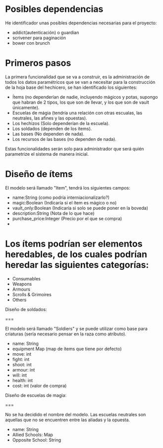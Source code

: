 Posibles dependencias
===

He identificador unas posibles dependencias necesarias para el proyecto:

 * addict(autenticación) o guardian
 * scrivener para paginación
 * bower con brunch

Primeros pasos
===

La primera funcionalidad que se va a construir, es la administración de todos los datos paramétricos que se van a necesitar para la construcción de la hoja base del hechicero, se han identificado los siguientes:

 * Ítems (no dependerían de nadie, incluyendo mágicos y potas, supongo que habran de 2 tipos, los que son de llevar, y los que son de vault únicamente).
 * Escuelas de mágia (tendría una relación con otras escualas, las neutrales, las afines y las opuestas).
 * Los hechizos (Solo dependerían de la escuela).
 * Los soldados (dependen de los ítems).
 * Las bases (No dependen de nada).
 * Los recursos de las bases (no dependen de nada).

Estas funcionalidades serán solo para administrador que será quién parametrize el sistema de manera inicial.

Diseño de ítems
===

El modelo será llamado "Item", tendrá los siguientes campos:

 * name:String (como podría interniacionalizarlo?)
 * magic:Boolean (Indicaría si el ítem es mágico o no)
 * vault_only:Boolean (Indicaría si solo se puede poner en la boveda)
 * description:String (Nota de lo que hace)
 * purchase_price:Integer (Precio por el que se compra)
 * 
 
Los ítems podrían ser elementos heredables, de los cuales podrían heredar las siguientes categorías:
===

 * Consumables
 * Weapons
 * Armours
 * Scrolls & Grimoires
 * Others
 
Diseño de soldados:

===

El modelo será llamado "Soldiers" y se puede utilizar como base para criaturas (sería necesario pensar en la raza como atributo).

* name: String
* equipment Map (map de ítems que tiene por defecto)
* move: int
* fight: int
* shoot: int
* armour: int
* will: int
* health: int
* cost: int (valor de compra)


Diseño de escuelas de magia:

===

No se ha decidido el nombre del modelo.
Las escuelas neutrales son aquellas que no se encuentren entre las aliadas y la opuesta.

* name: String
* Allied Schools: Map
* Opposite School: String


